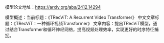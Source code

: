 模型论文地址：https://arxiv.org/abs/2412.14294

模型概述：当前标题：《TRecViT: A Recurrent Video Transformer》
中文文章标题：《TRecViT：一种循环视频Transformer》
文章内容：提出TRecViT模型，通过结合Transformer和循环神经网络，提高视频处理效率，实现更好的时序特征捕捉。
